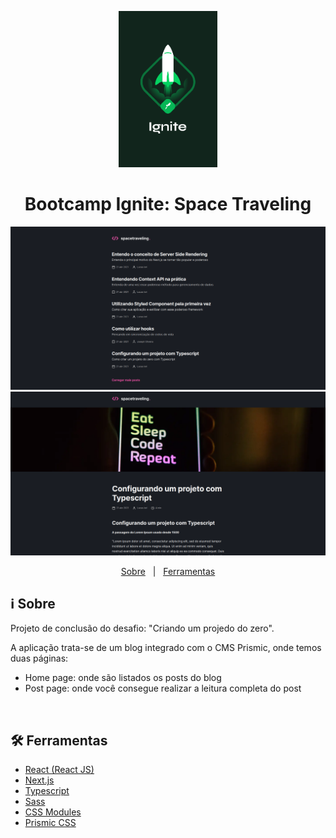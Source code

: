 <p align="center">
  <img src="https://github.com/lucasiori/ignite_space-traveling/blob/master/.github/ignite.png" alt="Bootcamp Ignite" height="250" />
</p>

<h1 align="center">Bootcamp Ignite: Space Traveling</h1>

<p align="center">
  <img src="https://github.com/lucasiori/ignite_space-traveling/blob/master/.github/screenshot.png" alt="Demo" />
  <img src="https://github.com/lucasiori/ignite_space-traveling/blob/master/.github/screenshot2.png" alt="Demo" />
</p>

<p align="center">
  <a href="#sobre">Sobre</a> &nbsp;&nbsp;|&nbsp;&nbsp;
  <a href="#ferramentas">Ferramentas</a>
  
</p>

<h2 id="sobre">ℹ Sobre</h2>

<p>Projeto de conclusão do desafio: "Criando um projedo do zero".</p>
<p>A aplicação trata-se de um blog integrado com o CMS Prismic, onde temos duas páginas:</p>
<p>
  <ul>
    <li>Home page: onde são listados os posts do blog</li>
    <li>Post page: onde você consegue realizar a leitura completa do post</li>
  </ul>
</p>

<br />

<h2 id="ferramentas">🛠️ Ferramentas</h2>

<ul>
  <li><a href="https://pt-br.reactjs.org/" target="_blank">React (React JS)</a></li>
  <li><a href="https://nextjs.org/" target="_blank">Next.js</a></li>
  <li><a href="https://www.typescriptlang.org/" target="_blank">Typescript</a></li>
  <li><a href="https://sass-lang.com/" target="_blank">Sass</a></li>
  <li><a href="https://github.com/css-modules/css-modules" target="_blank">CSS Modules</a></li>
  <li><a href="https://prismic.io/" target="_blank">Prismic CSS</a></li>
</ul>

